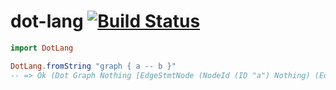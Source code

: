 # dot-lang [![Build Status](https://travis-ci.org/brandly/elm-dot-lang.svg?branch=master)](https://travis-ci.org/brandly/elm-dot-lang)

```elm
import DotLang

DotLang.fromString "graph { a -- b }"
-- => Ok (Dot Graph Nothing [EdgeStmtNode (NodeId (ID "a") Nothing) (EdgeNode Graph (NodeId (ID "b") Nothing)) [] []])
```
